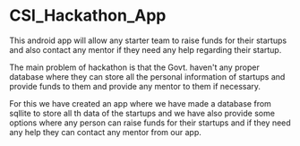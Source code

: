 # CSI_Hackathon_App
This android app will allow any starter team to raise funds for their startups and also contact any mentor if they need any help regarding their startup.



The main problem of hackathon is that the Govt. haven't any proper database where they can store all the personal information of startups and provide funds to them and provide any mentor to them if necessary.



For this we have created an app where we have made a database from sqllite to store all th data of the startups and we have also provide some options where any person can raise funds for their startups and if they need any help they can contact any mentor from our app.
